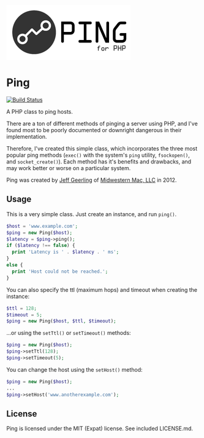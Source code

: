 <img src="https://raw.githubusercontent.com/geerlingguy/Ping/1.x/Resources/Ping-Logo.png" alt="Ping for PHP Logo" />

# Ping

[![Build Status](https://travis-ci.org/geerlingguy/Ping.svg?branch=1.x)](https://travis-ci.org/geerlingguy/Ping)

A PHP class to ping hosts.

There are a ton of different methods of pinging a server using PHP, and I've found most to be poorly documented or downright dangerous in their implementation.

Therefore, I've created this simple class, which incorporates the three most popular ping methods (`exec()` with the system's `ping` utility, `fsockopen()`, and `socket_create()`). Each method has it's benefits and drawbacks, and may work better or worse on a particular system.

Ping was created by [Jeff Geerling](http://www.lifeisaprayer.com/) of [Midwestern Mac, LLC](http://www.midwesternmac.com/) in 2012.

## Usage

This is a very simple class. Just create an instance, and run `ping()`.

```php
$host = 'www.example.com';
$ping = new Ping($host);
$latency = $ping->ping();
if ($latency !== false) {
  print 'Latency is ' . $latency . ' ms';
}
else {
  print 'Host could not be reached.';
}
```

You can also specify the ttl (maximum hops) and timeout when creating the instance:

```php
$ttl = 128;
$timeout = 5;
$ping = new Ping($host, $ttl, $timeout);
```

...or using the `setTtl()` or `setTimeout()` methods:

```php
$ping = new Ping($host);
$ping->setTtl(128);
$ping->setTimeout(5);
```

You can change the host using the `setHost()` method:

```php
$ping = new Ping($host);
...
$ping->setHost('www.anotherexample.com');
```

## License

Ping is licensed under the MIT (Expat) license. See included LICENSE.md.
